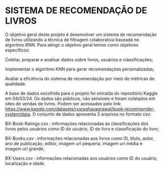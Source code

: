# SISTEMA DE RECOMENDAÇÃO DE LIVROS
O objetivo geral deste projeto é desenvolver um sistema de recomendação de livros utilizando a técnica de filtragem colaborativa baseada no algoritmo KNN. Para atingir o objetivo geral temos como objetivos específicos:

Coletar, preparar e analisar dados sobre livros, usuários e classificações;

Implementar o algoritmo KNN para gerar recomendações personalizadas;

Avaliar a eficiência do sistema de recomendação por meio de métricas de qualidade.

A base de dados escolhida para o projeto foi extraída do repositório Kaggle em 04/03/24. Os dados são públicos, não sensíveis e foram coletados em sites de vendas de livros. Podem ser  acessados pelo link: https://www.kaggle.com/datasets/rxsraghavagrawal/book-recommender-system/data.
O conjunto de dados apresenta 3 arquivos no formato csv:

BX-Book-Ratings.csv : informações relacionadas às classificações dos livros pelos usuários como ID do usuário, ID do livro e classificação do livro;

BX-Books.csv : informações relacionadas aos livros como ID, título, autor, ano de publicação, editor, imagem url pequena, imagem url média e imagem url grande;

BX-Users.csv : informações relacionadas aos usuários como ID do usuário, localização e idade.


